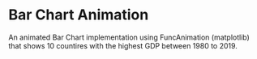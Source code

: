 # Bar Chart Animation

An animated Bar Chart implementation using FuncAnimation (matplotlib) that shows 10 countires with the highest GDP between 1980 to 2019. 

